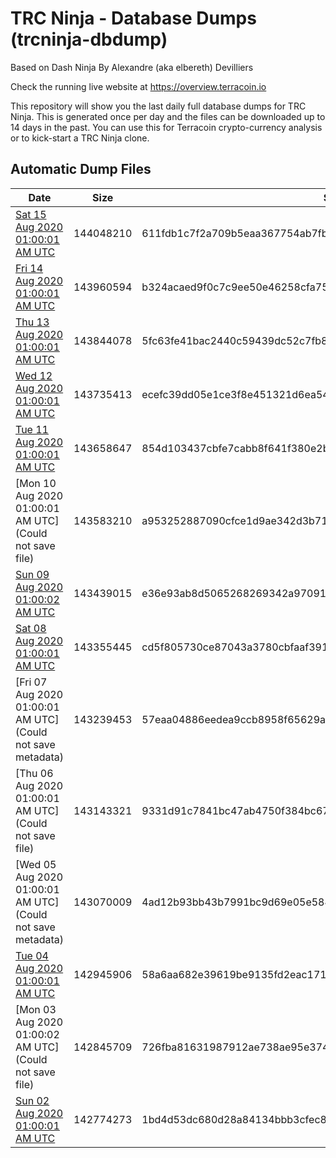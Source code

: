 # TRC Ninja - Database Dumps (trcninja-dbdump)
Based on Dash Ninja By Alexandre (aka elbereth) Devilliers

Check the running live website at https://overview.terracoin.io

This repository will show you the last daily full database dumps for TRC Ninja. This is generated once per day and the files can be downloaded up to 14 days in the past.
You can use this for Terracoin crypto-currency analysis or to kick-start a TRC Ninja clone.


## Automatic Dump Files
| Date | Size | SHA256 |
|--|--|--|
| [Sat 15 Aug 2020 01:00:01 AM UTC]() | 144048210 | 611fdb1c7f2a709b5eaa367754ab7fba8396b229dd79d989b288b281b086adcf | 
| [Fri 14 Aug 2020 01:00:01 AM UTC]() | 143960594 | b324acaed9f0c7c9ee50e46258cfa7541b908d5c0d75fd82b63c379036fb4b3d | 
| [Thu 13 Aug 2020 01:00:01 AM UTC]() | 143844078 | 5fc63fe41bac2440c59439dc52c7fb842b22796d53183b645203a44cd5be5526 | 
| [Wed 12 Aug 2020 01:00:01 AM UTC]() | 143735413 | ecefc39dd05e1ce3f8e451321d6ea545b1e9bd44b1d6004c3c84ae25f94e2458 | 
| [Tue 11 Aug 2020 01:00:01 AM UTC]() | 143658647 | 854d103437cbfe7cabb8f641f380e2b282243020a5465681996712bafe6ab6e7 | 
| [Mon 10 Aug 2020 01:00:01 AM UTC](Could not save file) | 143583210 | a953252887090cfce1d9ae342d3b71dc9ce59a1ce859a4e8dff3d1f482ef9061 | 
| [Sun 09 Aug 2020 01:00:02 AM UTC]() | 143439015 | e36e93ab8d5065268269342a97091721144eba576335952a923040b7c4d191bf | 
| [Sat 08 Aug 2020 01:00:01 AM UTC]() | 143355445 | cd5f805730ce87043a3780cbfaaf391247c322720eb2ad296a9ff2e65b2f6f57 | 
| [Fri 07 Aug 2020 01:00:01 AM UTC](Could not save metadata) | 143239453 | 57eaa04886eedea9ccb8958f65629a20ffb94573e52aeb7fc5a412fa779fbfac | 
| [Thu 06 Aug 2020 01:00:01 AM UTC](Could not save file) | 143143321 | 9331d91c7841bc47ab4750f384bc67a3c9b14ac46f788ee90a97ae4f5365b649 | 
| [Wed 05 Aug 2020 01:00:01 AM UTC](Could not save metadata) | 143070009 | 4ad12b93bb43b7991bc9d69e05e5845b91a04bb5d59359dac07e4996c4227ae8 | 
| [Tue 04 Aug 2020 01:00:01 AM UTC]() | 142945906 | 58a6aa682e39619be9135fd2eac171d61906049af50f6f1582ffb00fd783bcdd | 
| [Mon 03 Aug 2020 01:00:02 AM UTC](Could not save file) | 142845709 | 726fba81631987912ae738ae95e37456a99ed56bdac9292006964d6e3a57f1d9 | 
| [Sun 02 Aug 2020 01:00:01 AM UTC]() | 142774273 | 1bd4d53dc680d28a84134bbb3cfec8ee9fb41ece81935b2e4b5ecf71109fcf4d | 
